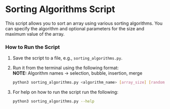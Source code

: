 # Sorting Algorithms Script

This script allows you to sort an array using various sorting algorithms. You can specify the algorithm and optional parameters for the size and maximum value of the array.

### How to Run the Script

1. Save the script to a file, e.g., `sorting_algorithms.py`.
2. Run it from the terminal using the following format:<br>
   **NOTE:** Algorithm names ->  selection, bubble, insertion, merge

   ```bash
   python3 sorting_algorithms.py <algorithm_name> [array_size] [random_max_value_range]

3. For help on how to run the script run the following:

   ```bash
   python3 sorting_algorithms.py --help

